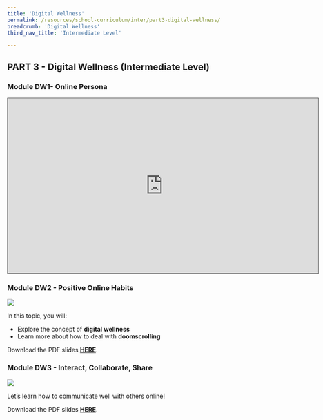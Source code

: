 ```yaml
---
title: 'Digital Wellness'
permalink: /resources/school-curriculum/inter/part3-digital-wellness/
breadcrumb: 'Digital Wellness'
third_nav_title: 'Intermediate Level'

---
```


## PART 3 - Digital Wellness (Intermediate Level)



### Module DW1- Online Persona

<iframe src="https://nlb.ap.panopto.com/Panopto/Pages/Embed.aspx?id=07dd798e-bcbb-46e2-951a-b0b2006a3878&autoplay=false&offerviewer=true&showtitle=true&showbrand=true&captions=false&interactivity=all" height="405" width="720" style="border: 1px solid #464646;" allowfullscreen allow="autoplay" aria-label="Panopto Embedded Video Player"></iframe>

 

### Module DW2 - Positive Online Habits

![](https://sure.nlb.gov.sg/images/inter-dw2.JPG)

In this topic, you will: 

- Explore the concept of **digital wellness**
- Learn more about how to deal with **doomscrolling**



Download the PDF slides **[HERE](https://go.gov.sg/sure-dw2-inter-slides)**.



### Module DW3 - Interact, Collaborate,  Share

![](https://sure.nlb.gov.sg/images/curriculum-DW3-inter.PNG)

Let’s learn how to communicate  well with others online!

Download the PDF slides **[HERE](https://go.gov.sg/sure-dw3-inter-slides)**.
